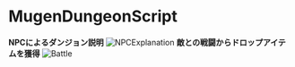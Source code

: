 
# MugenDungeonScript
**NPCによるダンジョン説明**
![NPCExplanation](https://user-images.githubusercontent.com/74074598/134213738-f074cc70-09ec-4e4a-975d-c1e1c1f38eb0.gif)
**敵との戦闘からドロップアイテムを獲得**
![Battle](https://user-images.githubusercontent.com/74074598/134215144-18001f5e-521d-4a1a-a173-dadb677f6ef0.gif)
